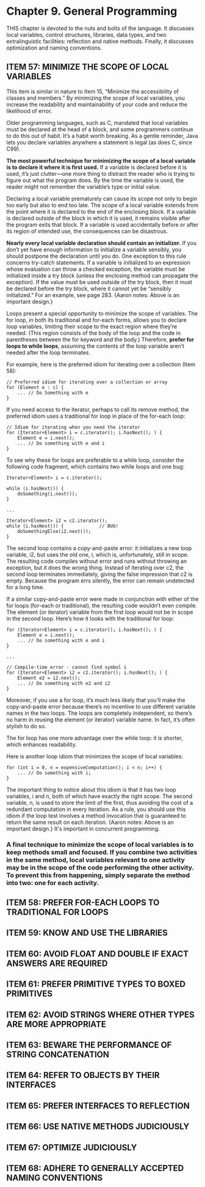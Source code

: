 # Chapter 9. General Programming

THIS chapter is devoted to the nuts and bolts of the language. It discusses local variables, control structures, libraries, 
data types, and two extralinguistic facilities: reflection and native methods. Finally, it discusses optimization and 
naming conventions.

## ITEM 57: MINIMIZE THE SCOPE OF LOCAL VARIABLES

This item is similar in nature to Item 15, “Minimize the accessibility of classes and members.” By minimizing the scope 
of local variables, you increase the readability and maintainability of your code and reduce the likelihood of error.

Older programming languages, such as C, mandated that local variables must be declared at the head of a block, and some 
programmers continue to do this out of habit. It’s a habit worth breaking. As a gentle reminder, Java lets you declare 
variables anywhere a statement is legal (as does C, since C99).

<b>The most powerful technique for minimizing the scope of a local variable is to declare it where it is first used.</b>
If a variable is declared before it is used, it’s just clutter—one more thing to distract the reader who is trying to 
figure out what the program does. By the time the variable is used, the reader might not remember the variable’s type or 
initial value.

Declaring a local variable prematurely can cause its scope not only to begin too early but also to end too late. The 
scope of a local variable extends from the point where it is declared to the end of the enclosing block. If a variable 
is declared outside of the block in which it is used, it remains visible after the program exits that block. If a 
variable is used accidentally before or after its region of intended use, the consequences can be disastrous.

<b>Nearly every local variable declaration should contain an initializer.</b> If you don’t yet have enough information to 
initialize a variable sensibly, you should postpone the declaration until you do. One exception to this rule concerns 
try-catch statements. If a variable is initialized to an expression whose evaluation can throw a checked exception, the 
variable must be initialized inside a try block (unless the enclosing method can propagate the exception). If the value 
must be used outside of the try block, then it must be declared before the try block, where it cannot yet be “sensibly 
initialized.” For an example, see page 283.
{Aaron notes: Above is an important design.}

Loops present a special opportunity to minimize the scope of variables. The for loop, in both its traditional and 
for-each forms, allows you to declare loop variables, limiting their scope to the exact region where they’re needed. 
(This region consists of the body of the loop and the code in parentheses between the for keyword and the body.) 
Therefore, <b>prefer for loops to while loops</b>, assuming the contents of the loop variable aren’t needed after the 
loop terminates.

For example, here is the preferred idiom for iterating over a collection (Item 58):

```aidl
// Preferred idiom for iterating over a collection or array
for (Element e : c) {
    ... // Do Something with e
}
```

If you need access to the iterator, perhaps to call its remove method, the preferred idiom uses a traditional for loop 
in place of the for-each loop:

```aidl
// Idiom for iterating when you need the iterator
for (Iterator<Element> i = c.iterator(); i.hasNext(); ) {
    Element e = i.next();
    ... // Do something with e and i
}
```

To see why these for loops are preferable to a while loop, consider the following code fragment, which contains two 
while loops and one bug:

```aidl
Iterator<Element> i = c.iterator();

while (i.hasNext()) {
    doSomething(i.next());
}

...

Iterator<Element> i2 = c2.iterator();
while (i.hasNext()) {             // BUG!
    doSomethingElse(i2.next());
}
```

The second loop contains a copy-and-paste error: it initializes a new loop variable, i2, but uses the old one, i, which 
is, unfortunately, still in scope. The resulting code compiles without error and runs without throwing an exception, but 
it does the wrong thing. Instead of iterating over c2, the second loop terminates immediately, giving the false impression
that c2 is empty. Because the program errs silently, the error can remain undetected for a long time.

If a similar copy-and-paste error were made in conjunction with either of the for loops (for-each or traditional), the 
resulting code wouldn’t even compile. The element (or iterator) variable from the first loop would not be in scope in 
the second loop. Here’s how it looks with the traditional for loop:

```aidl
for (Iterator<Element> i = c.iterator(); i.hasNext(); ) {
    Element e = i.next();
    ... // Do something with e and i
}

...

// Compile-time error - cannot find symbol i
for (Iterator<Element> i2 = c2.iterator(); i.hasNext(); ) {
    Element e2 = i2.next();
    ... // Do something with e2 and i2
}
```

Moreover, if you use a for loop, it’s much less likely that you’ll make the copy-and-paste error because there’s no 
incentive to use different variable names in the two loops. The loops are completely independent, so there’s no harm in 
reusing the element (or iterator) variable name. In fact, it’s often stylish to do so.

The for loop has one more advantage over the while loop: it is shorter, which enhances readability.

Here is another loop idiom that minimizes the scope of local variables:

```aidl
for (int i = 0, n = expensiveComputation(); i < n; i++) {
    ... // Do something with i;
}
```

The important thing to notice about this idiom is that it has two loop variables, i and n, both of which have exactly 
the right scope. The second variable, n, is used to store the limit of the first, thus avoiding the cost of a redundant 
computation in every iteration. As a rule, you should use this idiom if the loop test involves a method invocation that 
is guaranteed to return the same result on each iteration.
{Aaron notes: Above is an important design.} It's important in concurrent programming. 

### A final technique to minimize the scope of local variables is to <b>keep methods small and focused</b>. If you combine two activities in the same method, local variables relevant to one activity may be in the scope of the code performing the other activity. To prevent this from happening, simply separate the method into two: one for each activity.


## ITEM 58: PREFER FOR-EACH LOOPS TO TRADITIONAL FOR LOOPS

## ITEM 59: KNOW AND USE THE LIBRARIES

## ITEM 60: AVOID FLOAT AND DOUBLE IF EXACT ANSWERS ARE REQUIRED

## ITEM 61: PREFER PRIMITIVE TYPES TO BOXED PRIMITIVES

## ITEM 62: AVOID STRINGS WHERE OTHER TYPES ARE MORE APPROPRIATE

## ITEM 63: BEWARE THE PERFORMANCE OF STRING CONCATENATION

## ITEM 64: REFER TO OBJECTS BY THEIR INTERFACES

## ITEM 65: PREFER INTERFACES TO REFLECTION

## ITEM 66: USE NATIVE METHODS JUDICIOUSLY

## ITEM 67: OPTIMIZE JUDICIOUSLY

## ITEM 68: ADHERE TO GENERALLY ACCEPTED NAMING CONVENTIONS